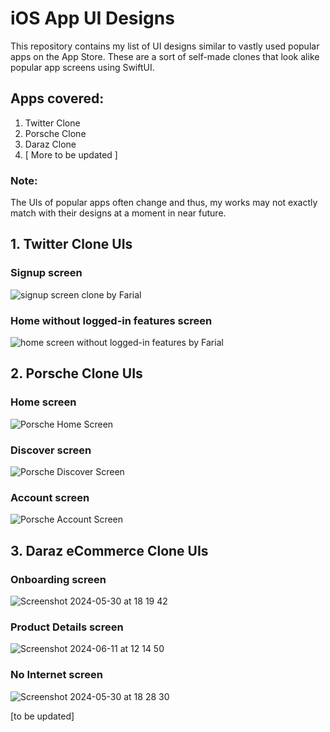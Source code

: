 # iOS App UI Designs

This repository contains my list of UI designs similar to vastly used popular apps on the App Store. These are a sort of self-made clones that look alike popular app screens using SwiftUI.

## Apps covered:
1. Twitter Clone
2. Porsche Clone
3. Daraz Clone
4. [ More to be updated ]

### Note:
The UIs of popular apps often change and thus, my works may not exactly match with their designs at a moment in near future.

## 1. Twitter Clone UIs

### Signup screen
![signup screen clone by Farial](https://github.com/Farial-mahmod/iOS-App-UI-Designs/blob/main/Twitter-UI-Clone/Assets.xcassets/homescreen.png)

### Home without logged-in features screen
![home screen without logged-in features by Farial](https://github.com/Farial-mahmod/iOS-App-UI-Designs/blob/main/Twitter-UI-Clone/Assets.xcassets/home-without-login-screen.png)

## 2. Porsche Clone UIs

### Home screen
![Porsche Home Screen](https://github.com/Farial-mahmod/iOS-App-UI-Designs/blob/main/Porsche%20UI%20Clone/Assets.xcassets/porsche-home.png)

### Discover screen
![Porsche Discover Screen](https://github.com/Farial-mahmod/iOS-App-UI-Designs/blob/main/Porsche%20UI%20Clone/Assets.xcassets/porsche-discover-screen.png)

### Account screen
![Porsche Account Screen](https://github.com/Farial-mahmod/iOS-App-UI-Designs/blob/main/Porsche%20UI%20Clone/Assets.xcassets/Porsche-account-screen.png)

## 3. Daraz eCommerce Clone UIs

### Onboarding screen
![Screenshot 2024-05-30 at 18 19 42](https://github.com/Farial-mahmod/iOS-App-UI-Designs/assets/60639522/cb3d5dcb-7252-4629-bbef-81a00929885d)

### Product Details screen
![Screenshot 2024-06-11 at 12 14 50](https://github.com/Farial-mahmod/iOS-App-UI-Designs/assets/60639522/bc7271b9-0d59-4d7e-a520-c82b98844f93)

### No Internet screen
![Screenshot 2024-05-30 at 18 28 30](https://github.com/Farial-mahmod/iOS-App-UI-Designs/assets/60639522/5c9bed63-5e45-4194-abc6-678fd08b1be7)

[to be updated]
